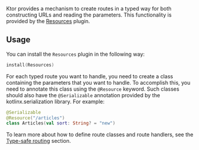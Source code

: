 
Ktor provides a mechanism to create routes in a typed way for both constructing URLs and reading the parameters. This functionality is provided by the [Resources](https://ktor.io/docs/type-safe-routing.html) plugin.

## Usage

You can install the `Resources` plugin in the following way: 
```kotlin
install(Resources)
```
For each typed route you want to handle, you need to create a class containing the parameters that you want to handle. To accomplish this, you need to annotate this class using the `@Resource` keyword. Such classes should also have the `@Serializable` annotation provided by the kotlinx.serialization library. For example:
```kotlin
@Serializable
@Resource("/articles")
class Articles(val sort: String? = "new")
```
To learn more about how to define route classes and route handlers, see the [Type-safe routing](https://ktor.io/docs/type-safe-routing.html) section.
